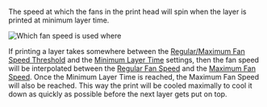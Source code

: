 The speed at which the fans in the print head will spin when the layer is printed at minimum layer time.

![Which fan speed is used where](cool_fan_speed.svg)

If printing a layer takes somewhere between the [Regular/Maximum Fan Speed Threshold](cool_min_layer_time_fan_speed_max) and the [Minimum Layer Time](cool_min_layer_time) settings, then the fan speed will be interpolated between the [Regular Fan Speed](cool_fan_speed_min) and the [Maximum Fan Speed](cool_fan_speed_max). Once the Minimum Layer Time is reached, the Maximum Fan Speed will also be reached. This way the print will be cooled maximally to cool it down as quickly as possible before the next layer gets put on top.